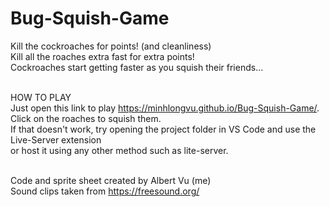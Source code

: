 # Bug-Squish-Game

Kill the cockroaches for points! (and cleanliness)<br/>
Kill all the roaches extra fast for extra points!<br/>
Cockroaches start getting faster as you squish their friends...<br/><br/>

HOW TO PLAY<br/>
Just open this link to play https://minhlongvu.github.io/Bug-Squish-Game/. Click on the roaches to squish them.<br/>
If that doesn't work, try opening the project folder in VS Code and use the Live-Server extension<br/>
or host it using any other method such as lite-server.<br/><br/>

Code and sprite sheet created by Albert Vu (me)<br/>
Sound clips taken from https://freesound.org/
